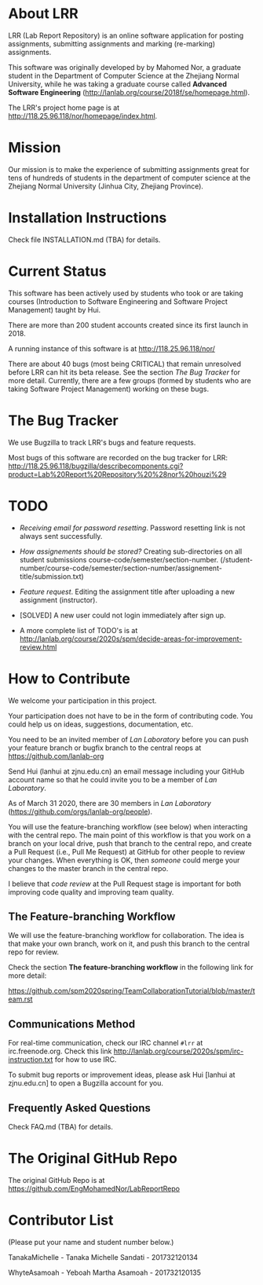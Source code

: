 # About LRR

LRR (Lab Report Repository) is an online software application for posting assignments, submitting assignments and marking (re-marking) assignments.

This software was originally developed by by Mahomed Nor, a graduate student in the Department of Computer Science at the Zhejiang Normal University,
while he was taking a graduate course called **Advanced Software Engineering** (http://lanlab.org/course/2018f/se/homepage.html).

The LRR's project home page is at http://118.25.96.118/nor/homepage/index.html.



# Mission

Our mission is to make the experience of submitting assignments great for tens of hundreds of students in the department of computer science at the Zhejiang Normal University (Jinhua City, Zhejiang Province).



# Installation Instructions

Check file INSTALLATION.md (TBA) for details.




# Current Status

This software has been actively used by students who took or are
taking courses (Introduction to Software Engineering and Software
Project Management) taught by Hui.

There are more than 200 student accounts created since its first
launch in 2018.

A running instance of this software is at http://118.25.96.118/nor/

There are about 40 bugs (most being CRITICAL) that remain unresolved
before LRR can hit its beta release.  See the section *The Bug
Tracker* for more detail.  Currently, there are a few groups (formed
by students who are taking Software Project Management) working on
these bugs.




# The Bug Tracker

We use Bugzilla to track LRR's bugs and feature requests.

Most bugs of this software are recorded on the  bug tracker for LRR:
http://118.25.96.118/bugzilla/describecomponents.cgi?product=Lab%20Report%20Repository%20%28nor%20houzi%29



# TODO

-  *Receiving email for password resetting*. Password resetting link is not always sent successfully.

-  *How assignements should be stored?*  Creating sub-directories on all student submissions course-code/semester/section-number.  (/student-number/course-code/semester/section-number/assignement-title/submission.txt)

-  *Feature request*. Editing the assignment title after uploading a new assignment (instructor).

-  [SOLVED] A new user could not login immediately after sign up.

- A more complete list of TODO's is at http://lanlab.org/course/2020s/spm/decide-areas-for-improvement-review.html


# How to Contribute

We welcome your participation in this project.

Your participation does not have to be in the form of contributing code.  You could help us on
ideas, suggestions, documentation, etc.


You need to be an invited member of *Lan Laboratory* before you can
push your feature branch or bugfix branch to the central reops at
https://github.com/lanlab-org

Send Hui (lanhui at zjnu.edu.cn) an email message including your
GitHub account name so that he could invite you to be a member of *Lan
Laboratory*.

As of March 31 2020, there are 30 members in *Lan Laboratory* (https://github.com/orgs/lanlab-org/people).

You will use the feature-branching workflow (see below) when
interacting with the central repo.  The main point of this workflow is
that you work on a branch on your local drive, push that branch to the
central repo, and create a Pull Request (i.e., Pull Me Request) at
GitHub for other people to review your changes.  When everything is
OK, then *someone* could merge your changes to the master branch in the
central repo.

I believe that *code review* at the Pull Request stage is important
for both improving code quality and improving team quality.



## The Feature-branching Workflow

We will use the feature-branching workflow for collaboration.  The
idea is that make your own branch, work on it, and push this branch to
the central repo for review.

Check the section **The feature-branching workflow** in the following link for more detail:

https://github.com/spm2020spring/TeamCollaborationTutorial/blob/master/team.rst



## Communications Method

For real-time communication, check our IRC channel `#lrr` at irc.freenode.org.  Check this link http://lanlab.org/course/2020s/spm/irc-instruction.txt
for how to use IRC.

To submit bug reports or improvement ideas, please ask Hui [lanhui at zjnu.edu.cn] to open a Bugzilla account for you.





## Frequently Asked Questions

Check FAQ.md (TBA) for details.



# The Original GitHub Repo

The original GitHub Repo is at https://github.com/EngMohamedNor/LabReportRepo


# Contributor List


(Please put your name and student number below.)

TanakaMichelle - Tanaka Michelle Sandati - 201732120134

WhyteAsamoah   - Yeboah Martha Asamoah   - 201732120135

